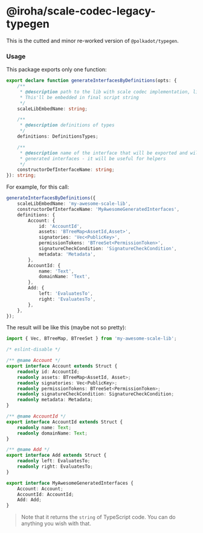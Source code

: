 # @iroha/scale-codec-legacy-typegen

This is the cutted and minor re-worked version of `@polkadot/typegen`.

### Usage

This package exports only one function:

```ts
export declare function generateInterfacesByDefinitions(opts: {
    /**
     * @description path to the lib with scale codec implementation, like 'scale-codec'.
     * This'll be embedded in final script string
     */
    scaleLibEmbedName: string;

    /**
     * @description definitions of types
     */
    definitions: DefinitionsTypes;

    /**
     * @description name of the interface that will be exported and will be a map of all
     * generated interfaces - it will be useful for helpers
     */
    constructorDefInterfaceName: string;
}): string;
```

For example, for this call:

```ts
generateInterfacesByDefinitions({
    scaleLibEmbedName: 'my-awesome-scale-lib',
    constructorDefInterfaceName: 'MyAwesomeGeneratedInterfaces',
    definitions: {
        Account: {
            id: 'AccountId',
            assets: 'BTreeMap<AssetId,Asset>',
            signatories: 'Vec<PublicKey>',
            permissionTokens: 'BTreeSet<PermissionToken>',
            signatureCheckCondition: 'SignatureCheckCondition',
            metadata: 'Metadata',
        },
        AccountId: {
            name: 'Text',
            domainName: 'Text',
        },
        Add: {
            left: 'EvaluatesTo',
            right: 'EvaluatesTo',
        },
    },
});
```

The result will be like this (maybe not so pretty):

```ts
import { Vec, BTreeMap, BTreeSet } from 'my-awesome-scale-lib';

/* eslint-disable */

/** @name Account */
export interface Account extends Struct {
    readonly id: AccountId;
    readonly assets: BTreeMap<AssetId, Asset>;
    readonly signatories: Vec<PublicKey>;
    readonly permissionTokens: BTreeSet<PermissionToken>;
    readonly signatureCheckCondition: SignatureCheckCondition;
    readonly metadata: Metadata;
}

/** @name AccountId */
export interface AccountId extends Struct {
    readonly name: Text;
    readonly domainName: Text;
}

/** @name Add */
export interface Add extends Struct {
    readonly left: EvaluatesTo;
    readonly right: EvaluatesTo;
}

export interface MyAwesomeGeneratedInterfaces {
    Account: Account;
    AccountId: AccountId;
    Add: Add;
}
```

> Note that it returns the `string` of TypeScript code. You can do anything you wish with that.
